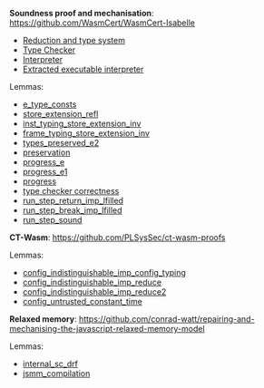 **Soundness proof and mechanisation**:
https://github.com/WasmCert/WasmCert-Isabelle

- [Reduction and type system](https://github.com/WasmCert/WasmCert-Isabelle/blob/master/WebAssembly/Wasm.thy)
- [Type Checker](https://github.com/WasmCert/WasmCert-Isabelle/blob/master/WebAssembly/Wasm_Checker.thy)
- [Interpreter](https://github.com/WasmCert/WasmCert-Isabelle/blob/master/WebAssembly/Wasm_Interpreter.thy)
- [Extracted executable interpreter](https://github.com/conrad-watt/spec/tree/conrad-interpreter/interpreter)

Lemmas:
- [e_type_consts](https://github.com/WasmCert/WasmCert-Isabelle/blob/master/WebAssembly/Wasm_Properties_Aux.thy#L1293)
- [store_extension_refl](https://github.com/WasmCert/WasmCert-Isabelle/blob/master/WebAssembly/Wasm_Properties_Aux.thy#L1395)
- [inst_typing_store_extension_inv](https://github.com/WasmCert/WasmCert-Isabelle/blob/master/WebAssembly/Wasm_Properties_Aux.thy#L1682)
- [frame_typing_store_extension_inv](https://github.com/WasmCert/WasmCert-Isabelle/blob/master/WebAssembly/Wasm_Properties_Aux.thy#L1733)
- [types_preserved_e2](https://github.com/WasmCert/WasmCert-Isabelle/blob/master/WebAssembly/Wasm_Properties.thy#L1542)
- [preservation](https://github.com/WasmCert/WasmCert-Isabelle/blob/master/WebAssembly/Wasm_Soundness.thy#L5)
- [progress_e](https://github.com/WasmCert/WasmCert-Isabelle/blob/master/WebAssembly/Wasm_Properties.thy#L2601)
- [progress_e1](https://github.com/WasmCert/WasmCert-Isabelle/blob/master/WebAssembly/Wasm_Properties.thy#L2998)
- [progress](https://github.com/WasmCert/WasmCert-Isabelle/blob/master/WebAssembly/Wasm_Soundness.thy#L24)
- [type checker correctness](https://github.com/WasmCert/WasmCert-Isabelle/blob/master/WebAssembly/Wasm_Checker_Properties.thy#L1630)
- [run_step_return_imp_lfilled](https://github.com/WasmCert/WasmCert-Isabelle/blob/master/WebAssembly/Wasm_Interpreter_Properties.thy#L1187)
- [run_step_break_imp_lfilled](https://github.com/WasmCert/WasmCert-Isabelle/blob/master/WebAssembly/Wasm_Interpreter_Properties.thy#L1132)
- [run_step_sound](https://github.com/WasmCert/WasmCert-Isabelle/blob/master/WebAssembly/Wasm_Interpreter_Properties.thy#L1769)

**CT-Wasm**:
https://github.com/PLSysSec/ct-wasm-proofs

Lemmas:
- [config_indistinguishable_imp_config_typing](https://github.com/PLSysSec/ct-wasm-proofs/blob/master/CT-WASM_model/Wasm_Secret_Aux.thy#L891)
- [config_indistinguishable_imp_reduce](https://github.com/PLSysSec/ct-wasm-proofs/blob/master/CT-WASM_model/Wasm_Secret.thy#L2165)
- [config_indistinguishable_imp_reduce2](https://github.com/PLSysSec/ct-wasm-proofs/blob/master/CT-WASM_model/Wasm_Constant_Time.thy#L138)
- [config_untrusted_constant_time](https://github.com/PLSysSec/ct-wasm-proofs/blob/master/CT-WASM_model/Wasm_Constant_Time.thy#L247)

**Relaxed memory**:
https://github.com/conrad-watt/repairing-and-mechanising-the-javascript-relaxed-memory-model

Lemmas:
- [internal_sc_drf](https://github.com/conrad-watt/repairing-and-mechanising-the-javascript-relaxed-memory-model/blob/master/coq/src/jsmm_mixed/JSMM_m_scdrf.v#L57)
- [jsmm_compilation](https://github.com/conrad-watt/repairing-and-mechanising-the-javascript-relaxed-memory-model/blob/master/coq/src/arm_mixed/JSMM_mToArm_mixed.v#L962)
